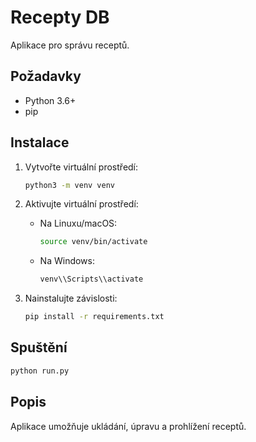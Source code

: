 # Recepty DB

Aplikace pro správu receptů.

## Požadavky

*   Python 3.6+
*   pip

## Instalace

1.  Vytvořte virtuální prostředí:

    ```bash
    python3 -m venv venv
    ```
2.  Aktivujte virtuální prostředí:

    *   Na Linuxu/macOS:

        ```bash
        source venv/bin/activate
        ```
    *   Na Windows:

        ```bash
        venv\\Scripts\\activate
        ```
3.  Nainstalujte závislosti:

    ```bash
    pip install -r requirements.txt
    ```

## Spuštění

```bash
python run.py
```

## Popis

Aplikace umožňuje ukládání, úpravu a prohlížení receptů.